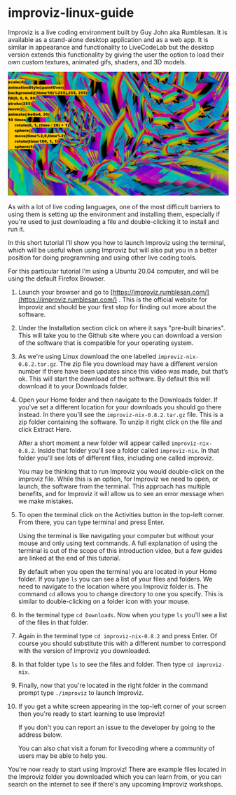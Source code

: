 # improviz-linux-guide

Improviz is a live coding environment built by Guy John aka Rumblesan. It is available as a stand-alone desktop application and as a web app. It is similar in appearance and functionality to LiveCodeLab but the desktop version extends this functionality by giving the user the option to load their own custom textures, animated gifs, shaders, and 3D models.

![improviz_linux_001](images/improviz_linux_001.jpg)

As with a lot of live coding languages, one of the most difficult barriers to using them is setting up the environment and installing them, especially if you're used to just downloading a file and double-clicking it to install and run it.

In this short tutorial I'll show you how to launch Improviz using the terminal, which will be useful when using Improviz but will also put you in a better position for doing programming and using other live coding tools.

For this particular tutorial I’m using a Ubuntu 20.04 computer, and will be using the default Firefox Browser.

1. Launch your browser and go to [https://improviz.rumblesan.com/](https://improviz.rumblesan.com/) . This is the official website for Improviz and should be your first stop for finding out more about the software.

2. Under the Installation section click on where it says "pre-built binaries". This will take you to the Github site where you can download a version of the software that is compatible for your operating system.

3. As we're using Linux download the one labelled `improviz-nix-0.8.2.tar.gz`. The zip file you download may have a different version number if there have been updates since this video was made, but that’s ok. This will start the download of the software. By default this will download it to your Downloads folder.

4. Open your Home folder and then navigate to the Downloads folder. If you've set a different location for your downloads you should go there instead. In there you'll see the `improviz-nix-0.8.2.tar.gz` file. This is a zip folder containing the software. To unzip it right click on the file and click Extract Here.

    After a short moment a new folder will appear called `improviz-nix-0.8.2`. Inside that folder you’ll see a folder called `improviz-nix`. In that folder you'll see lots of different files, including one called improviz.

    You may be thinking that to run Improviz you would double-click on the improviz file. While this is an option, for Improviz we need to open, or launch, the software from the terminal. This approach has multiple benefits, and for Improviz it will allow us to see an error message when we make mistakes.

5. To open the terminal click on the Activities button in the top-left corner. From there, you can type terminal and press Enter.

    Using the terminal is like navigating your computer but without your mouse and only using text commands. A full explanation of using the terminal is out of the scope of this introduction video, but a few guides are linked at the end of this tutorial.

    By default when you open the terminal you are located in your Home folder. If you type `ls` you can see a list of your files and folders. We need to navigate to the location where you Improviz folder is. The command `cd` allows you to change directory to one you specify. This is similar to double-clicking on a folder icon with your mouse.

6. In the terminal type `cd Downloads`. Now when you type `ls` you'll see a list of the files in that folder.

7. Again in the terminal type `cd improviz-nix-0.8.2` and press Enter. Of course you should substitute this with a different number to correspond with the version of Improviz you downloaded.

8. In that folder type `ls` to see the files and folder. Then type `cd improviz-nix`.

9. Finally, now that you're located in the right folder in the command prompt type `./improviz` to launch Improviz.

10. If you get a white screen appearing in the top-left corner of your screen then you're ready to start learning to use Improviz!

    If you don't you can report an issue to the developer by going to the address below.

    You can also chat visit a forum for livecoding where a community of users may be able to help you.

You're now ready to start using Improviz! There are example files located in the Improviz folder you downloaded which you can learn from, or you can search on the internet to see if there's any upcoming Improviz workshops.
